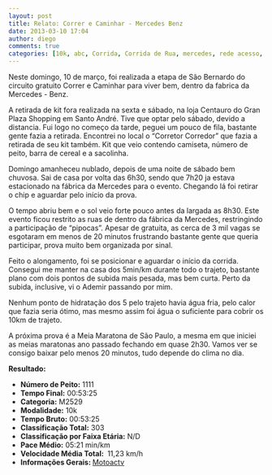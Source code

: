 ```yaml
---
layout: post
title: Relato: Correr e Caminhar - Mercedes Benz
date: 2013-03-10 17:04
author: diego
comments: true
categories: [10k, abc, Corrida, Corrida de Rua, mercedes, rede acesso, santo andre, sao bernardo]
---
```

Neste domingo, 10 de março, foi realizada a etapa de São Bernardo do circuito gratuito Correr e Caminhar para viver bem, dentro da fabrica da Mercedes - Benz.

A retirada de kit fora realizada na sexta e sábado, na loja Centauro do Gran Plaza Shopping em Santo André. Tive que optar pelo sábado, devido a distancia. Fui logo no começo da tarde, peguei um pouco de fila, bastante gente fazia a retirada. Encontrei no local o “Corretor Corredor” que fazia a retirada de seu kit também. Kit que veio contendo camiseta, número de peito, barra de cereal e a sacolinha.

Domingo amanheceu nublado, depois de uma noite de sábado bem chuvosa. Sai de casa por volta das 6h30, sendo que 7h20 ja estava estacionado na fábrica da Mercedes para o evento. Chegando lá foi retirar o chip e aguardar pelo início da prova.

O tempo abriu bem e o sol veio forte pouco antes da largada as 8h30. Este evento ficou restrito as ruas de dentro da fábrica da Mercedes, restringindo a participação de “pipocas”. Apesar de gratuita, as cerca de 3 mil vagas se esgotaram em menos de 20 minutos frustrando bastante gente que queria participar, prova muito bem organizada por sinal.

Feito o alongamento, foi se posicionar e aguardar o início da corrida. Consegui me manter na casa dos 5min/km durante todo o trajeto, bastante plano com dois pontos de subida mais pesada, mas bem curta. Perto da subida, inclusive, vi o Ademir passando por mim.

Nenhum ponto de hidratação dos 5 pelo trajeto havia água fria, pelo calor que fazia seria ótimo, mas mesmo assim foi água o suficiente para cobrir os 10km de trajeto.

A próxima prova é a Meia Maratona de São Paulo, a mesma em que iniciei as meias maratonas ano passado fechando em quase 2h30. Vamos ver se consigo baixar pelo menos 20 minutos, tudo depende do clima no dia.

<strong>
Resultado:</strong>
<div class="moldura"><a class="lightbox cboxElement" href="http://www.diegoronan.com.br/diegoronan/wp-content/uploads/2013/03/mercedes_big.jpg"><img alt="" src="http://www.diegoronan.com.br/diegoronan/wp-content/uploads/2013/03/mercedes.jpg" /></a></div>
<ul>
	<li><strong>Número de Peito:</strong> 1111</li>
	<li><strong>Tempo Final:</strong> 00:53:25</li>
	<li><strong>Categoria:</strong> M2529</li>
	<li><strong>Modalidade:</strong> 10k</li>
	<li><strong>Tempo Bruto:</strong> 00:53:25</li>
	<li><strong>Classificação Total:</strong> 303</li>
	<li><strong>Classificação por Faixa Etária:</strong> N/D</li>
	<li><strong>Pace Médio:</strong> 05:21 min/km</li>
	<li><strong>Velocidade Média Total: </strong> 11,23 km/h</li>
	<li><strong>Informações Gerais: </strong><a href="https://motoactv.com/public/show?workoutActivityId=uHAfXU6%2BTHCUYoRc2JZXlQ%3D%3D&activity=1" target="_blank">Motoactv</a></li>
</ul>
&nbsp;
